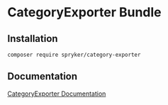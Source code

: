 # CategoryExporter Bundle

## Installation

```
composer require spryker/category-exporter
```

## Documentation

[CategoryExporter Documentation](https://spryker.github.io/category-exporter/index.html)




